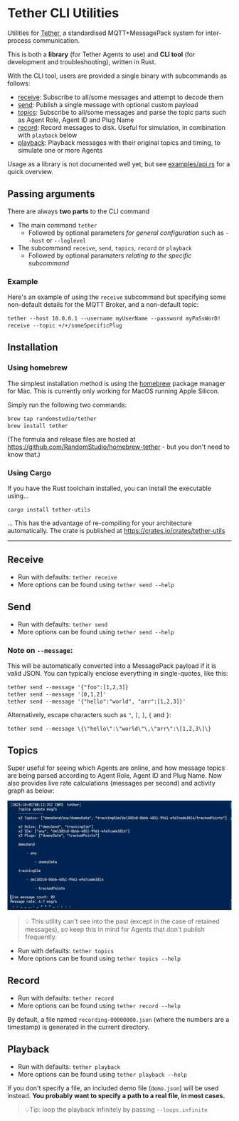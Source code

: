 # Tether CLI Utilities

Utilities for [Tether](https://github.com/RandomStudio/tether), a standardised MQTT+MessagePack system for inter-process communication.

This is both a **library** (for Tether Agents to use) and **CLI tool** (for development and troubleshooting), written in Rust.

With the CLI tool, users are provided a single binary with subcommands as follows:

- [receive](#receive): Subscribe to all/some messages and attempt to decode them
- [send](#send): Publish a single message with optional custom payload
- [topics](#topics): Subscribe to all/some messages and parse the topic parts such as Agent Role, Agent ID and Plug Name
- [record](#record): Record messages to disk. Useful for simulation, in combination with `playback` below
- [playback](#playback): Playback messages with their original topics and timing, to simulate one or more Agents

Usage as a library is not documented well yet, but see [examples/api.rs](./examples/api.rs) for a quick overview.

## Passing arguments

There are always **two parts** to the CLI command

- The main command `tether`
  - Followed by optional parameters _for general configuration_ such as `--host` or `--loglevel`
- The subcommand `receive`, `send`, `topics`, `record` or `playback`
  - Followed by optional paramaters _relating to the specific subcommand_

### Example

Here's an example of using the `receive` subcommand but specifying some non-default details for the MQTT Broker, and a non-default topic:

```
tether --host 10.0.0.1 --username myUserName --password myPaSsWorD! receive --topic +/+/someSpecificPlug
```

## Installation

### Using homebrew

The simplest installation method is using the [homebrew](https://brew.sh/) package manager for Mac. This is currently only working for MacOS running Apple Silicon.

Simply run the following two commands:

```
brew tap randomstudio/tether
brew install tether
```

(The formula and release files are hosted at https://github.com/RandomStudio/homebrew-tether - but you don't need to know that.)

### Using Cargo

If you have the Rust toolchain installed, you can install the executable using...

```
cargo install tether-utils
```

... This has the advantage of re-compiling for your architecture automatically. The crate is published at https://crates.io/crates/tether-utils

---

## Receive

- Run with defaults: `tether receive`
- More options can be found using `tether send --help`

## Send

- Run with defaults: `tether send`
- More options can be found using `tether send --help`

### Note on `--message`:

This will be automatically converted into a MessagePack payload if it is valid JSON. You can typically enclose everything in single-quotes, like this:

```
tether send --message '{"foo":[1,2,3]}
tether send --message '[0,1,2]'
tether send --message '{"hello":"world", "arr":[1,2,3]}'
```

Alternatively, escape characters such as `"`, `[`, `]`, `{` and `}`:

```
tether send --message \{\"hello\":\"world\"\,\"arr\":\[1,2,3\]\}
```

## Topics

Super useful for seeing which Agents are online, and how message topics are being parsed according to Agent Role, Agent ID and Plug Name. Now also provides live rate calculations (messages per second) and activity graph as below:

![topics CLI screenshot](./docs/topics-screenshot.png)

> 💡 This utility can't see into the past (except in the case of retained messages), so keep this in mind for Agents that don't publish frequently.

- Run with defaults: `tether topics`
- More options can be found using `tether topics --help`

## Record

- Run with defaults: `tether record`
- More options can be found using `tether record --help`

By default, a file named `recording-00000000.json` (where the numbers are a timestamp) is generated in the current directory.

## Playback

- Run with defaults: `tether playback`
- More options can be found using `tether playback --help`

If you don't specify a file, an included demo file (`demo.json`) will be used instead. **You probably want to specify a path to a real file, in most cases.**

> 💡Tip: loop the playback infinitely by passing `--loops.infinite`
